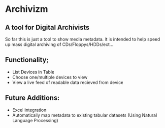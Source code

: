 # Archivizm
## A tool for Digital Archivists 

So far this is just a tool to show media metadata. 
It is intended to help speed up mass digital archiving of CDs/Floppys/HDDs/ect...


## Functionality;
  - List Devices in Table
  - Choose one/multiple devices to view
  - View a live feed of readable data recieved from device

## Future Additions:
   - Excel integration
   - Automatically map metadata to existing tabular datasets (Using Natural Language Processing)
     




